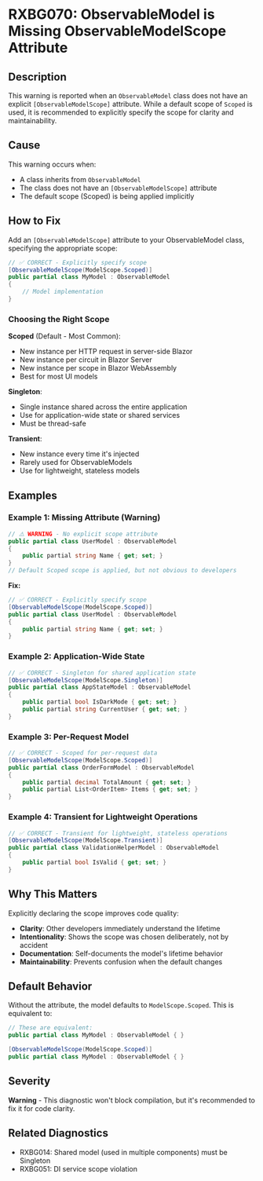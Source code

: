 # RXBG070: ObservableModel is Missing ObservableModelScope Attribute

## Description

This warning is reported when an `ObservableModel` class does not have an explicit `[ObservableModelScope]` attribute. While a default scope of `Scoped` is used, it is recommended to explicitly specify the scope for clarity and maintainability.

## Cause

This warning occurs when:
- A class inherits from `ObservableModel`
- The class does not have an `[ObservableModelScope]` attribute
- The default scope (Scoped) is being applied implicitly

## How to Fix

Add an `[ObservableModelScope]` attribute to your ObservableModel class, specifying the appropriate scope:

```csharp
// ✅ CORRECT - Explicitly specify scope
[ObservableModelScope(ModelScope.Scoped)]
public partial class MyModel : ObservableModel
{
    // Model implementation
}
```

### Choosing the Right Scope

**Scoped** (Default - Most Common):
- New instance per HTTP request in server-side Blazor
- New instance per circuit in Blazor Server
- New instance per scope in Blazor WebAssembly
- Best for most UI models

**Singleton**:
- Single instance shared across the entire application
- Use for application-wide state or shared services
- Must be thread-safe

**Transient**:
- New instance every time it's injected
- Rarely used for ObservableModels
- Use for lightweight, stateless models

## Examples

### Example 1: Missing Attribute (Warning)

```csharp
// ⚠️ WARNING - No explicit scope attribute
public partial class UserModel : ObservableModel
{
    public partial string Name { get; set; }
}
// Default Scoped scope is applied, but not obvious to developers
```

**Fix:**

```csharp
// ✅ CORRECT - Explicitly specify scope
[ObservableModelScope(ModelScope.Scoped)]
public partial class UserModel : ObservableModel
{
    public partial string Name { get; set; }
}
```

### Example 2: Application-Wide State

```csharp
// ✅ CORRECT - Singleton for shared application state
[ObservableModelScope(ModelScope.Singleton)]
public partial class AppStateModel : ObservableModel
{
    public partial bool IsDarkMode { get; set; }
    public partial string CurrentUser { get; set; }
}
```

### Example 3: Per-Request Model

```csharp
// ✅ CORRECT - Scoped for per-request data
[ObservableModelScope(ModelScope.Scoped)]
public partial class OrderFormModel : ObservableModel
{
    public partial decimal TotalAmount { get; set; }
    public partial List<OrderItem> Items { get; set; }
}
```

### Example 4: Transient for Lightweight Operations

```csharp
// ✅ CORRECT - Transient for lightweight, stateless operations
[ObservableModelScope(ModelScope.Transient)]
public partial class ValidationHelperModel : ObservableModel
{
    public partial bool IsValid { get; set; }
}
```

## Why This Matters

Explicitly declaring the scope improves code quality:
- **Clarity**: Other developers immediately understand the lifetime
- **Intentionality**: Shows the scope was chosen deliberately, not by accident
- **Documentation**: Self-documents the model's lifetime behavior
- **Maintainability**: Prevents confusion when the default changes

## Default Behavior

Without the attribute, the model defaults to `ModelScope.Scoped`. This is equivalent to:

```csharp
// These are equivalent:
public partial class MyModel : ObservableModel { }

[ObservableModelScope(ModelScope.Scoped)]
public partial class MyModel : ObservableModel { }
```

## Severity

**Warning** - This diagnostic won't block compilation, but it's recommended to fix it for code clarity.

## Related Diagnostics

- RXBG014: Shared model (used in multiple components) must be Singleton
- RXBG051: DI service scope violation
